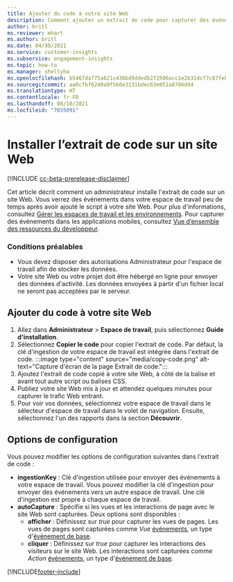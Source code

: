 ```yaml
---
title: Ajouter du code à votre site Web
description: Comment ajouter un extrait de code pour capturer des événements sur votre site Web.
author: britl
ms.reviewer: mhart
ms.author: britl
ms.date: 04/30/2021
ms.service: customer-insights
ms.subservice: engagement-insights
ms.topic: how-to
ms.manager: shellyha
ms.openlocfilehash: b5467da775a621c436bd9ddedb272506acc1e2b31dcf7c87feb5dd11e2daae2b
ms.sourcegitcommit: aa0cfbf6240a9f560e3131bdec63e051a8786dd4
ms.translationtype: HT
ms.contentlocale: fr-FR
ms.lasthandoff: 08/10/2021
ms.locfileid: "7035091"
---
```

# <a name="install-the-code-snippet-on-a-website"></a>Installer l’extrait de code sur un site Web

[!INCLUDE [cc-beta-prerelease-disclaimer](includes/cc-beta-prerelease-disclaimer.md)]

Cet article décrit comment un administrateur installe l'extrait de code sur un site Web. Vous verrez des événements dans votre espace de travail peu de temps après avoir ajouté le script à votre site Web. Pour plus d'informations, consultez [Gérer les espaces de travail et les environnements](manage-environments-workspaces.md). Pour capturer des événements dans les applications mobiles, consultez [Vue d’ensemble des ressources du développeur](developer-resources.md).


### <a name="prerequisites"></a>Conditions préalables

* Vous devez disposer des autorisations Administrateur pour l'espace de travail afin de stocker les données.
* Votre site Web ou votre projet doit être hébergé en ligne pour envoyer des données d'activité. Les données envoyées à partir d'un fichier local ne seront pas acceptées par le serveur.


## <a name="add-code-to-your-website"></a>Ajouter du code à votre site Web
1.  Allez dans **Administrateur** > **Espace de travail**, puis sélectionnez **Guide d'installation**.
1. Sélectionnez **Copier le code** pour copier l'extrait de code. Par défaut, la clé d'ingestion de votre espace de travail est intégrée dans l'extrait de code.
:::image type="content" source="media/copy-code.png" alt-text="Capture d'écran de la page Extrait de code.":::
3. Ajoutez l'extrait de code copié à votre site Web, à côté <head> de la balise et avant tout autre script ou balises CSS.
4.  Publiez votre site Web mis à jour et attendez quelques minutes pour capturer le trafic Web entrant.
5.  Pour voir vos données, sélectionnez votre espace de travail dans le sélecteur d'espace de travail dans le volet de navigation. Ensuite, sélectionnez l'un des rapports dans la section **Découvrir**.

## <a name="configuration-options"></a>Options de configuration

Vous pouvez modifier les options de configuration suivantes dans l'extrait de code :

- **ingestionKey** : Clé d'ingestion utilisée pour envoyer des événements à votre espace de travail. Vous pouvez modifier la clé d'ingestion pour envoyer des événements vers un autre espace de travail. Une clé d'ingestion est propre à chaque espace de travail. 
- **autoCapture** : Spécifie si les vues et les interactions de page avec le site Web sont capturées. Deux options sont disponibles :
    - **afficher** : Définissez sur *true* pour capturer les vues de pages. Les vues de pages sont capturées comme *Vue* [événements](glossary.md#event), un type d'[événement de base](glossary.md#base-event).
    - **cliquer** : Définissez sur *true* pour capturer les interactions des visiteurs sur le site Web. Les interactions sont capturées comme *Action* [événements](glossary.md#event), un type d'[événement de base](glossary.md#base-event).

[!INCLUDE[footer-include](../includes/footer-banner.md)]
